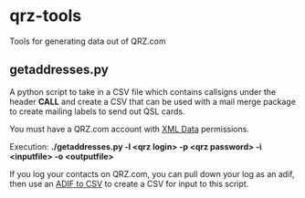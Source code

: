 # qrz-tools
Tools for generating data out of QRZ.com

## getaddresses.py

A python script to take in a CSV file which contains callsigns under the header **CALL** and create a CSV that can be used with a mail merge package to create mailing labels to send out QSL cards.

You must have a QRZ.com account with [XML Data](https://www.qrz.com/page/xml_data.html) permissions.

Execution:
**./getaddresses.py -l \<qrz login\> -p \<qrz password\> -i \<inputfile\> -o \<outputfile\>**

If you log your contacts on QRZ.com, you can pull down your log as an adif, then use an [ADIF to CSV](http://software.ad1c.us/ADIF_to_CSV/index.html) to create a CSV for input to this script.

